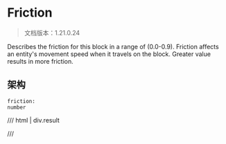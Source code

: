# Friction

> 文档版本：1.21.0.24

Describes the friction for this block in a range of (0.0-0.9). Friction affects an entity's movement speed when it travels on the block. Greater value results in more friction.

## 架构

```mcschema
friction:
number

```

/// html | div.result

///

